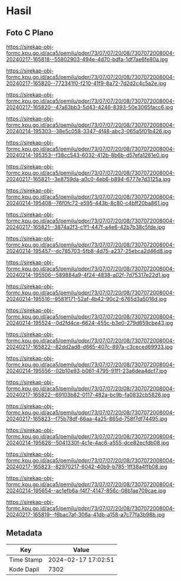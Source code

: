 # Hasil

## Foto C Plano

https://sirekap-obj-formc.kpu.go.id/aca5/pemilu/pdpr/73/07/07/20/08/7307072008004-20240217-165818--55802903-494e-4d70-bdfa-1df7ae6fe80a.jpg

https://sirekap-obj-formc.kpu.go.id/aca5/pemilu/pdpr/73/07/07/20/08/7307072008004-20240217-165820--772341f0-f210-41f9-8a72-7d2d2c4c5a2e.jpg

https://sirekap-obj-formc.kpu.go.id/aca5/pemilu/pdpr/73/07/07/20/08/7307072008004-20240217-165820--47a63bb3-5d43-4246-8393-50e3065facc6.jpg

https://sirekap-obj-formc.kpu.go.id/aca5/pemilu/pdpr/73/07/07/20/08/7307072008004-20240214-195303--38e5c058-3347-4f48-abc3-065a5f01b426.jpg

https://sirekap-obj-formc.kpu.go.id/aca5/pemilu/pdpr/73/07/07/20/08/7307072008004-20240214-195353--f38cc543-6032-412b-8b6b-d57efa1261e0.jpg

https://sirekap-obj-formc.kpu.go.id/aca5/pemilu/pdpr/73/07/07/20/08/7307072008004-20240217-165821--3e8759da-a0c0-4eb6-b894-6777e7d3125a.jpg

https://sirekap-obj-formc.kpu.go.id/aca5/pemilu/pdpr/73/07/07/20/08/7307072008004-20240214-195408--76f0fc72-e595-443b-8c80-c4bff20ba861.jpg

https://sirekap-obj-formc.kpu.go.id/aca5/pemilu/pdpr/73/07/07/20/08/7307072008004-20240217-165821--3874a2f3-c1f1-447f-a4e6-42b7b38c5fde.jpg

https://sirekap-obj-formc.kpu.go.id/aca5/pemilu/pdpr/73/07/07/20/08/7307072008004-20240214-195457--dc785703-5fb8-4d75-a237-25ebca2d46d8.jpg

https://sirekap-obj-formc.kpu.go.id/aca5/pemilu/pdpr/73/07/07/20/08/7307072008004-20240214-195506--589884a9-4f24-4838-a02f-7d75317e22d1.jpg

https://sirekap-obj-formc.kpu.go.id/aca5/pemilu/pdpr/73/07/07/20/08/7307072008004-20240214-195516--9581f171-52af-4b42-90c2-6765d3a5016d.jpg

https://sirekap-obj-formc.kpu.go.id/aca5/pemilu/pdpr/73/07/07/20/08/7307072008004-20240214-195524--0d2fd4ce-6624-455c-b3e0-279d659cbe43.jpg

https://sirekap-obj-formc.kpu.go.id/aca5/pemilu/pdpr/73/07/07/20/08/7307072008004-20240217-165822--82dd2ad8-d665-407c-897a-c3ceced69933.jpg

https://sirekap-obj-formc.kpu.go.id/aca5/pemilu/pdpr/73/07/07/20/08/7307072008004-20240214-195556--02b10e93-b061-4795-91f1-23a6dea4dcf7.jpg

https://sirekap-obj-formc.kpu.go.id/aca5/pemilu/pdpr/73/07/07/20/08/7307072008004-20240217-165822--69103b82-0117-482a-bc9b-fa0832cb5826.jpg

https://sirekap-obj-formc.kpu.go.id/aca5/pemilu/pdpr/73/07/07/20/08/7307072008004-20240217-165823--f75b78df-66aa-4a25-865d-758f7df74495.jpg

https://sirekap-obj-formc.kpu.go.id/aca5/pemilu/pdpr/73/07/07/20/08/7307072008004-20240214-195628--5041330f-4c1e-4ac6-a555-dce82ecfdb08.jpg

https://sirekap-obj-formc.kpu.go.id/aca5/pemilu/pdpr/73/07/07/20/08/7307072008004-20240217-165823--82970217-6042-40b9-b785-1ff38a4ffb08.jpg

https://sirekap-obj-formc.kpu.go.id/aca5/pemilu/pdpr/73/07/07/20/08/7307072008004-20240214-195654--ac1efb6a-f4f7-4147-856c-08b1ae709cae.jpg

https://sirekap-obj-formc.kpu.go.id/aca5/pemilu/pdpr/73/07/07/20/08/7307072008004-20240217-165819--f6bac7af-306a-41db-a158-a7c77fa3b98b.jpg


## Metadata

| Key        | Value               |
| ---------- | ------------------- |
| Time Stamp | 2024-02-17 17:02:51 |
| Kode Dapil | 7302                |



